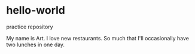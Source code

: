 # hello-world
practice repository

My name is Art. I love new restaurants.  So much that I'll occasionally have two lunches in one day.
